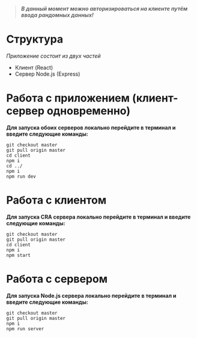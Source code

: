 > ***В данный момент можно авторизироваться на клиенте путём ввода рандомных данных!***

# Структура
*Приложение состоит из двух частей*

- Клиент (React)
- Сервер Node.js (Express)

# Работа с приложением (клиент-сервер одновременно)
**Для запуска обоих серверов локально перейдите в терминал и введите следующие команды:**
```
git checkout master
git pull origin master
cd client
npm i
cd ../
npm i
npm run dev
```

# Работа с клиентом
**Для запуска CRA сервера локально перейдите в терминал и введите следующие команды:**
```
git checkout master
git pull origin master
cd client
npm i
npm start
```

# Работа с сервером
**Для запуска Node.js сервера локально перейдите в терминал и введите следующие команды:**
```
git checkout master
git pull origin master
npm i
npm run server
```
